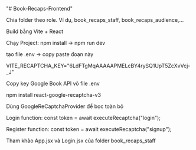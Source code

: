 "# Book-Recaps-Frontend" 

Chia folder theo role.
Ví dụ, book_recaps_staff, book_recaps_audience,...

Build bằng Vite + React

Chạy Project: npm install -> npm run dev

tạo file .env -> copy paste đoạn này

VITE_RECAPTCHA_KEY="6LdFTgMqAAAAAPMELcBY4rySQ1UpT5ZcXvVcj-_J"

Copy key Google Book API vô file .env 

npm install react-google-recaptcha-v3

Dùng GoogleReCaptchaProvider để bọc toàn bộ <App />

Login function: const token = await executeRecaptcha("login");

Register function: const token = await executeRecaptcha("signup");

Tham khảo App.jsx và Login.jsx của folder book_recaps_staff 



